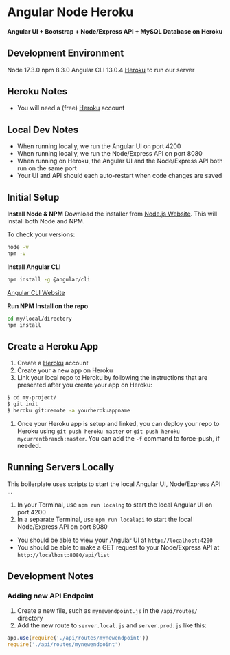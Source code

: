 # Angular Node Heroku
#### Angular UI + Bootstrap + Node/Express API + MySQL Database on Heroku

## Development Environment
Node 17.3.0
npm 8.3.0
Angular CLI 13.0.4
[Heroku](https://www.heroku.com) to run our server

## Heroku Notes
- You will need a (free) [Heroku](https://www.heroku.com) account

## Local Dev Notes
- When running locally, we run the Angular UI on port 4200
- When running locally, we run the Node/Express API on port 8080
- When running on Heroku, the Angular UI and the Node/Express API both run on the same port
- Your UI and API should each auto-restart when code changes are saved

## Initial Setup

**Install Node & NPM**
Download the installer from [Node.js Website](https://nodejs.org/en/). This will install both Node and NPM.

To check your versions:
```sh
node -v
npm -v
```

**Install Angular CLI**
```sh
npm install -g @angular/cli
```
[Angular CLI Website](https://cli.angular.io)

**Run NPM Install on the repo**
```sh
cd my/local/directory
npm install
```

## Create a Heroku App
1. Create a [Heroku](https://www.heroku.com) account
1. Create your a new app on Heroku
1. Link your local repo to Heroku by following the instructions that are presented after you create your app on Heroku:
```bash
$ cd my-project/
$ git init
$ heroku git:remote -a yourherokuappname
```
1. Once your Heroku app is setup and linked, you can deploy your repo to Heroku using `git push heroku master` or `git push heroku mycurrentbranch:master`. You can add the `-f` command to force-push, if needed.

## Running Servers Locally
This boilerplate uses scripts to start the local Angular UI, Node/Express API ...
1. In your Terminal, use `npm run localng` to start the local Angular UI on port 4200
1. In a separate Terminal, use `npm run localapi` to start the local Node/Express API on port 8080

- You should be able to view your Angular UI at `http://localhost:4200`
- You should be able to make a GET request to your Node/Express API at `http://localhost:8080/api/list`

## Development Notes

### Adding new API Endpoint
1. Create a new file, such as `mynewendpoint.js` in the `/api/routes/` directory
1. Add the new route to `server.local.js` and `server.prod.js` like this:
```javascript
app.use(require('./api/routes/mynewendpoint'))
require('./api/routes/mynewendpoint')
```
